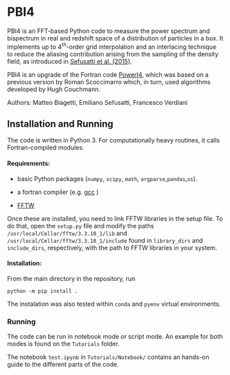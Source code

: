 # PBI4

PBI4 is an FFT-based Python code to measure the power spectrum and bispectrum in real and redshift space of a distribution of particles in a box. It  implements up to 4$^{th}$-order grid interpolation and an interlacing technique to reduce the aliasing contribution arising from the sampling of the density field, as introduced in [Sefusatti et al. (2015)](https://arxiv.org/pdf/1512.07295). 

PBI4 is an upgrade of the Fortran code [PowerI4](https://github.com/sefusatti/PowerI4), which was based on a previous version by Roman Scoccimarro which, in turn, used algorithms developed by Hugh Couchmann.

Authors: Matteo Biagetti, Emiliano Sefusatti, Francesco Verdiani

## Installation and Running

The code is written in Python 3. For computationally heavy routines, it calls Fortran-compiled modules.

#### Requirements:

- basic Python packages (`numpy`, `scipy`, `math`, `argparse`,`pandas`,`os`). 

- a fortran compiler (e.g. [gcc](https://gcc.gnu.org/) )

- [FFTW](https://www.fftw.org/) 

Once these are installed, you need to link FFTW libraries in the setup file. To do that, open the `setup.py` file and modify the paths `/usr/local/Cellar/fftw/3.3.10_1/lib` and `/usr/local/Cellar/fftw/3.3.10_1/include` found in `library_dirs` and `include_dirs`, respectively, with the path to FFTW libraries in your system.

#### Installation:

 From the main directory in the repository, run 
 
 `python -m pip install .` 
 
 The instalation was also tested within `conda` and `pyenv` virtual environments.

 ### Running

 The code can be run in notebook mode or script mode. An example for both modes is found on the `Tutorials` folder. 
 
 The notebook `test.ipynb` in `Tutorials/Notebook/` contains an hands-on guide to the different parts of the code. 
